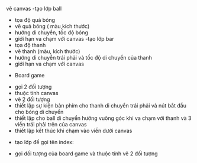 vẽ canvas
-tạo lớp ball
+ tọa độ quả bóng
+ vẽ quả bóng ( màu,kích thước)
+ hướng di chuyển, tốc độ bóng
+ giới hạn va chạm với canvas
-tạo lớp bar
+ tọa độ thanh
+ vẽ thanh (màu, kích thước)
+ hướng di chuyển trái phải và tốc độ di chuyển của thanh
+ giới hạn va chạm với canvas
- Board game
+ gọi 2 đối tượng
+ thuộc tính canvas
+ vẽ 2 đối tượng
+ thiết lập sự kiện bàn phím cho thanh di chuyển trái phải và nút bắt đầu cho bóng di chuyển
+ thiết lập cho ball di chuyển hướng vuông góc khi va chạm với thanh và 3 viền trái phải trên của canvas
+ thiết lập kết thúc khi chạm vào viền dưới canvas
- tạo lớp để gọi tên index:
+ gọi đối tượng của board game và thuộc tính vẽ 2 đối tượng
